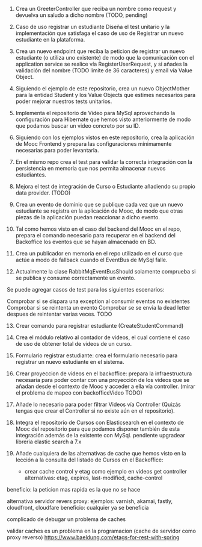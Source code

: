 1) Crea un GreeterController que reciba un nombre como request y devuelva un saludo a dicho nombre
(TODO, pending)

2) Caso de uso registrar un estudiante
   Diseña el test unitario y la implementación que satisfaga el caso de uso de Registrar un nuevo estudiante en la plataforma.

3) Crea un nuevo endpoint que reciba la peticion de registrar un nuevo estudiante (o utiliza uno existente) de modo que la comunicación con el application service se realice vía RegisterUserRequest, y si añades la validación del nombre (TODO limite de 36 caracteres) y email vía Value Object.

4) Siguiendo el ejemplo de este repositorio, crea un nuevo ObjectMother para la entidad Student y los Value Objects que estimes necesarios para poder mejorar nuestros tests unitarios.

5) Implementa el repositorio de Video para MySql aprovechando la configuración para Hibernate que hemos visto anteriormente de modo que podamos buscar un video concreto por su ID.

6) Siguiendo con los ejemplos vistos en este repositorio, crea la aplicación de Mooc Frontend y prepara las configuraciones mínimamente necesarias para poder levantarla.

7) En el mismo repo crea el test para validar la correcta integración con la persistencia en memoria que nos permita almacenar nuevos estudiantes.

8) Mejora el test de integración de Curso o Estudiante añadiendo su propio data provider. (TODO)

9)  Crea un evento de dominio que se publique cada vez que un nuevo estudiante se registra en la aplicación de Mooc, de modo que otras piezas de la aplicación puedan reaccionar a dicho evento.

10) Tal como hemos visto en el caso del backend del Mooc en el repo, prepara el comando necesario para recuperar en el backend del Backoffice los eventos que se hayan almacenado en BD.

11) Crea un publicador en memoria en el repo utilizado en el curso que actúe a modo de fallback cuando el EventBus de MySql falle.

12) Actualmente la clase RabbitMqEventBusShould solamente comprueba si se publica y consume correctamente un evento.

Se puede agregar casos de test para los siguientes escenarios:

Comprobar si se dispara una exception al consumir eventos no existentes
Comprobar si se reintenta un evento
Comprobar se se envia la dead letter despues de reintentar varias veces.
TODO

13) Crear comando para registrar estudiante (CreateStudentCommand)

14) Crea el módulo relativo al contador de videos, el cual contiene el caso de uso de obtener total de videos de un curso.

15) Formulario registrar estudiante: crea el formulario necesario para registrar un nuevo estudiante en el sistema.

16) Crear proyeccion de videos en el backoffice: prepara la infraestructura necesaria para poder contar con una proyección de los videos que se añadan desde el contexto de Mooc y acceder a ella vía controller. (mirar el problema de mapeo con backofficeVideo TODO)

17) Añade lo necesario para poder filtrar Videos vía Controller (Quizás tengas que crear el Controller si no existe aún en el repositorio).

18) Integra el repositorio de Cursos con Elasticsearch en el contexto de Mooc del repositorio para que podamos disponer también de esta integración además de la existente con MySql.
pendiente upgradear libreria elastic search a 7.x

19) Añade cualquiera de las alternativas de cache que hemos visto en la lección a la consulta del listado de Cursos en el Backoffice:
    - crear cache control y etag como ejemplo en videos get controller
    alternativas: etag, expires, last-modified, cache-control

   beneficio: la peticion mas rapida es la que no se hace

   alternativa servidor revers proxy:
   ejemplos: varnish, akamai, fastly, cloudfront, cloudfare
   beneficio: cualquier ya se beneficia

   complicado de debugar un problema de caches

   validar caches es un problema en la programacion (cache de servidor como proxy reverso)
   https://www.baeldung.com/etags-for-rest-with-spring



